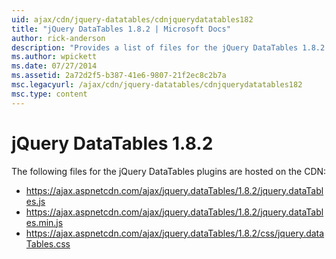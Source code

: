 ```yaml
---
uid: ajax/cdn/jquery-datatables/cdnjquerydatatables182
title: "jQuery DataTables 1.8.2 | Microsoft Docs"
author: rick-anderson
description: "Provides a list of files for the jQuery DataTables 1.8.2 plugins that are hosted on the CDN."
ms.author: wpickett
ms.date: 07/27/2014
ms.assetid: 2a72d2f5-b387-41e6-9807-21f2ec8c2b7a
msc.legacyurl: /ajax/cdn/jquery-datatables/cdnjquerydatatables182
msc.type: content
---
```

# jQuery DataTables 1.8.2

The following files for the jQuery DataTables plugins are hosted on the CDN:

- https://ajax.aspnetcdn.com/ajax/jquery.dataTables/1.8.2/jquery.dataTables.js
- https://ajax.aspnetcdn.com/ajax/jquery.dataTables/1.8.2/jquery.dataTables.min.js
- https://ajax.aspnetcdn.com/ajax/jquery.dataTables/1.8.2/css/jquery.dataTables.css


